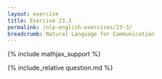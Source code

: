```yaml
---
layout: exercise
title: Exercise 23.3
permalink: /nlp-english-exercises/23-3/
breadcrumb: Natural Language for Communication
---
```


{% include mathjax_support %}

<div><i class="arrow-up" data-chapter="nlp-english-exercises" data-exercise="ex_3" data-rating="0"></i></div>
{% include_relative question.md %}
